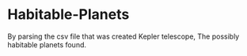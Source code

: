 # Habitable-Planets

By parsing the csv file that was created Kepler telescope, The possibly habitable planets found. 
